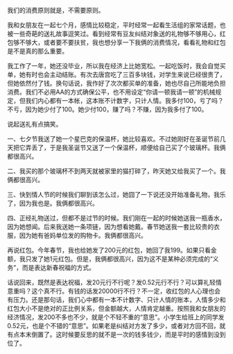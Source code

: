 我们的消费原则就是，不需要原则。

我和女朋友在一起七个月，感情比较稳定，平时经常一起看生活组的家常话题，也被一些奇葩的送礼故事逗笑过。看到经常有豆友纠结对象送的礼物够不够用心，红包够不够大，或者要不要扶贫，我也想分享一下我俩的消费情况，看看礼物和红包是不是真的那么重要。

我工作了一年，她还没毕业，所以我在经济上比她宽松。一起吃饭时，我会自觉买单，她有时也会主动结账。有次去唐宫吃了三百多块钱，对学生来说已经很贵了，但她依然付了钱。换句话说，我作好了次次都买单的准备，她也尽自己所能地负担消费。我们不必用AA的方式确保公平，也不用设定“你请一顿我请一顿”的机械规定，但我们内心都有一本帐，这本账不计数字，只计人情。我多付100，亏了吗？不亏，因为她少付了100。她少付100，赚了吗？不赚，因为我多付了100。

说起送礼有点搞笑。

一、七夕节我送了她一个星巴克的保温杯，她比较喜欢。不过她刚好在圣诞节前几天把它弄丢了，于是我圣诞节又送了一个保温杯，顺便给自己买了个玻璃杯。我俩都很高兴。

二、我买的那个玻璃杯不到两天就被家里的猫打碎了，昨天她又给我买了一个。我俩都很高兴。

三、快到情人节的时候我们聊到该怎么过，她囧了一下说还没开始准备礼物，我乐了，因为我也是。我俩都很高兴。

四、正经礼物送过，但都不是过节的时候。我们刚在一起的时候她送我一瓶香水，因为她想闻。后来我送她一条项链，因为想看她戴。春节她送我一套比较贵的衣服，因为她有爸妈单位发的购物卡。我俩都很高兴。

再说红包。今年春节，我也给她发了200元的红包，她回了我199。如果只看金额，我只发了她1元红包。但是，我俩都很高兴，因为这不是某种必须完成的“义务”，而是表达新春祝福的方式。

话说回来，既然是表达祝福，发20元行不行呢？发0.52元行不行？可以算礼轻情意重吗？这个真不行。有钱的话发20000行不行？不一定，收红包的人心理也会有压力。还是那句话，我们心中都有一本不计数字、只计人情的账本，人情多少和红包大小不是绝对的正比例关系，但金额越大，人情肯定越重。按照我和女朋友的经济情况，发200不多也不少，就是个不轻不重的“意思”。小学生给班上的同学发0.52元，也是个不错的“意思”。如果老是纠结对方发了多少，或者对方回不回，就有点本末倒置了。这时候要反思的就不是一次的钱多钱少，而是平时的感情到没到位了。